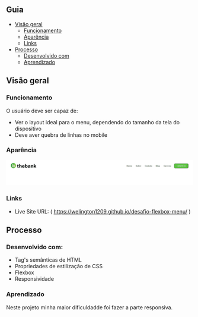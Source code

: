 ## Guia

- [Visão geral](#visão-geral)
  - [Funcionamento](#funcionamento)
  - [Aparência](#aparência)
  - [Links](#links)
- [Processo](#processo)
  - [Desenvolvido com](#desenvolvido-com)
  - [Aprendizado](#aprendizado)

## Visão geral

### Funcionamento

O usuário deve ser capaz de:

- Ver o layout ideal para o menu, dependendo do tamanho da tela do dispositivo
- Deve aver quebra de linhas no mobile

### Aparência

![](./src/images/desafio-menu.gif)

### Links

- Live Site URL: ( https://welington1209.github.io/desafio-flexbox-menu/ )

## Processo

### Desenvolvido com:

- Tag's semânticas de HTML
- Propriedades de estilização de CSS
- Flexbox
- Responsividade

### Aprendizado

Neste projeto minha maior dificuldadde foi fazer a parte responsiva.

